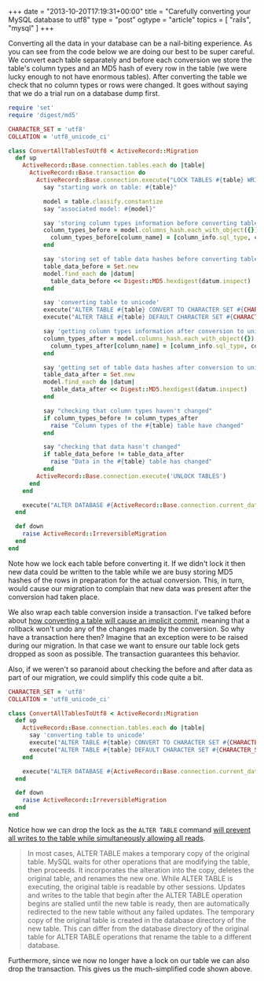 +++
date = "2013-10-20T17:19:31+00:00"
title = "Carefully converting your MySQL database to utf8"
type = "post"
ogtype = "article"
topics = [ "rails", "mysql" ]
+++

Converting all the data in your database can be a nail-biting experience. As you can see from the code below we are doing our best to be super careful. We convert each table separately and before each conversion we store the table's column types and an MD5 hash of every row in the table (we were lucky enough to not have enormous tables). After converting the table we check that no column types or rows were changed. It goes without saying that we do a trial run on a database dump first.

```ruby
require 'set'
require 'digest/md5'

CHARACTER_SET = 'utf8'
COLLATION = 'utf8_unicode_ci'

class ConvertAllTablesToUtf8 < ActiveRecord::Migration
  def up
    ActiveRecord::Base.connection.tables.each do |table|
      ActiveRecord::Base.transaction do
        ActiveRecord::Base.connection.execute("LOCK TABLES #{table} WRITE")
          say "starting work on table: #{table}"

          model = table.classify.constantize
          say "associated model: #{model}"

          say 'storing column types information before converting table to unicode'
          column_types_before = model.columns_hash.each_with_object({}) do |(column_name, column_info), column_types_before|
            column_types_before[column_name] = [column_info.sql_type, column_info.type]
          end

          say 'storing set of table data hashes before converting table to unicode'
          table_data_before = Set.new
          model.find_each do |datum|
            table_data_before << Digest::MD5.hexdigest(datum.inspect)
          end

          say 'converting table to unicode'
          execute("ALTER TABLE #{table} CONVERT TO CHARACTER SET #{CHARACTER_SET} COLLATE #{COLLATION}")
          execute("ALTER TABLE #{table} DEFAULT CHARACTER SET #{CHARACTER_SET} COLLATE #{COLLATION}")

          say 'getting column types information after conversion to unicode'
          column_types_after = model.columns_hash.each_with_object({}) do |(column_name, column_info), column_types_after|
            column_types_after[column_name] = [column_info.sql_type, column_info.type]
          end

          say 'getting set of table data hashes after conversion to unicode'
          table_data_after = Set.new
          model.find_each do |datum|
            table_data_after << Digest::MD5.hexdigest(datum.inspect)
          end

          say "checking that column types haven't changed"
          if column_types_before != column_types_after
            raise "Column types of the #{table} table have changed"
          end

          say "checking that data hasn't changed"
          if table_data_before != table_data_after
            raise "Data in the #{table} table has changed"
          end
        ActiveRecord::Base.connection.execute('UNLOCK TABLES')
      end
    end

    execute("ALTER DATABASE #{ActiveRecord::Base.connection.current_database} DEFAULT CHARACTER SET #{CHARACTER_SET} COLLATE #{COLLATION}")
  end

  def down
    raise ActiveRecord::IrreversibleMigration
  end
end
```

Note how we lock each table before converting it. If we didn't lock it then new data could be written to the table while we are busy storing MD5 hashes of the rows in preparation for the actual conversion. This, in turn, would cause our migration to complain that new data was present after the conversion had taken place.

We also wrap each table conversion inside a transaction. I've talked before about [how converting a table will cause an implicit commit](http://vaneyckt.io/posts/rails_migrations_and_the_dangers_of_implicit_commits/), meaning that a rollback won't undo any of the changes made by the conversion. So why have a transaction here then? Imagine that an exception were to be raised during our migration. In that case we want to ensure our table lock gets dropped as soon as possible. The transaction guarantees this behavior.

Also, if we weren't so paranoid about checking the before and after data as part of our migration, we could simplify this code quite a bit.

```ruby
CHARACTER_SET = 'utf8'
COLLATION = 'utf8_unicode_ci'

class ConvertAllTablesToUtf8 < ActiveRecord::Migration
  def up
    ActiveRecord::Base.connection.tables.each do |table|
      say 'converting table to unicode'
      execute("ALTER TABLE #{table} CONVERT TO CHARACTER SET #{CHARACTER_SET} COLLATE #{COLLATION}")
      execute("ALTER TABLE #{table} DEFAULT CHARACTER SET #{CHARACTER_SET} COLLATE #{COLLATION}")
    end

    execute("ALTER DATABASE #{ActiveRecord::Base.connection.current_database} DEFAULT CHARACTER SET #{CHARACTER_SET} COLLATE #{COLLATION}")
  end

  def down
    raise ActiveRecord::IrreversibleMigration
  end
end
```

Notice how we can drop the lock as the `ALTER TABLE` command [will prevent all writes to the table while simultaneously allowing all reads](https://dev.mysql.com/doc/refman/5.1/en/alter-table.html).

> In most cases, ALTER TABLE makes a temporary copy of the original table. MySQL waits for other operations that are modifying the table, then proceeds. It incorporates the alteration into the copy, deletes the original table, and renames the new one. While ALTER TABLE is executing, the original table is readable by other sessions. Updates and writes to the table that begin after the ALTER TABLE operation begins are stalled until the new table is ready, then are automatically redirected to the new table without any failed updates. The temporary copy of the original table is created in the database directory of the new table. This can differ from the database directory of the original table for ALTER TABLE operations that rename the table to a different database.

Furthermore, since we now no longer have a lock on our table we can also drop the transaction. This gives us the much-simplified code shown above.
